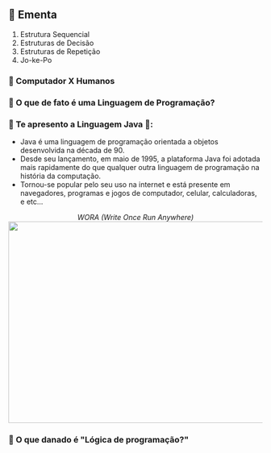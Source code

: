 <h2>📝 Ementa</h2>

<ol>
    <li>Estrutura Sequencial</li>
    <li>Estruturas de Decisão</li>
    <li>Estruturas de Repetição</li>
    <li>Jo-ke-Po</li>
</ol>

<h3>🔸 Computador X Humanos </h3>

<h3>🔸️ O que de fato é uma Linguagem de Programação?</h3>

<h3>🔸 Te apresento a Linguagem Java 🖤:</h3>
<p>
    <ul>
        <li>Java é uma linguagem de programação orientada a objetos desenvolvida na década de 90.</li>
        <li>Desde seu lançamento, em maio de 1995, a plataforma Java foi adotada mais rapidamente do que qualquer outra
        linguagem de programação na história da computação.</li>
        <li>Tornou-se popular pelo seu uso na internet e está presente em navegadores, programas e jogos de computador, celular,
        calculadoras, e etc...</li>
    </ul>
</p>

<p align="center">
    <em> WORA (Write Once Run Anywhere)</em>
    <img align="center" src="https://rogerioaraujo.files.wordpress.com/2013/01/visaogeraldevjava.png" width="600" height="400" align="center"/>
</p>




<h3>🔸 O que danado é "Lógica de programação?"</h3>

